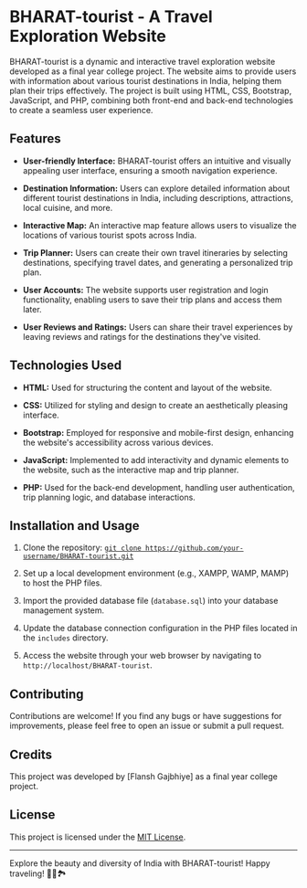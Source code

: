 # BHARAT-tourist - A Travel Exploration Website

BHARAT-tourist is a dynamic and interactive travel exploration website developed as a final year college project. The website aims to provide users with information about various tourist destinations in India, helping them plan their trips effectively. The project is built using HTML, CSS, Bootstrap, JavaScript, and PHP, combining both front-end and back-end technologies to create a seamless user experience.

## Features

- **User-friendly Interface:** BHARAT-tourist offers an intuitive and visually appealing user interface, ensuring a smooth navigation experience.

- **Destination Information:** Users can explore detailed information about different tourist destinations in India, including descriptions, attractions, local cuisine, and more.

- **Interactive Map:** An interactive map feature allows users to visualize the locations of various tourist spots across India.

- **Trip Planner:** Users can create their own travel itineraries by selecting destinations, specifying travel dates, and generating a personalized trip plan.

- **User Accounts:** The website supports user registration and login functionality, enabling users to save their trip plans and access them later.

- **User Reviews and Ratings:** Users can share their travel experiences by leaving reviews and ratings for the destinations they've visited.

## Technologies Used

- **HTML:** Used for structuring the content and layout of the website.

- **CSS:** Utilized for styling and design to create an aesthetically pleasing interface.

- **Bootstrap:** Employed for responsive and mobile-first design, enhancing the website's accessibility across various devices.

- **JavaScript:** Implemented to add interactivity and dynamic elements to the website, such as the interactive map and trip planner.

- **PHP:** Used for the back-end development, handling user authentication, trip planning logic, and database interactions.

## Installation and Usage

1. Clone the repository: [`git clone https://github.com/your-username/BHARAT-tourist.git`](https://github.com/Flansh1137/BHARAT-tourist.git)

2. Set up a local development environment (e.g., XAMPP, WAMP, MAMP) to host the PHP files.

3. Import the provided database file (`database.sql`) into your database management system.

4. Update the database connection configuration in the PHP files located in the `includes` directory.

5. Access the website through your web browser by navigating to `http://localhost/BHARAT-tourist`.

## Contributing

Contributions are welcome! If you find any bugs or have suggestions for improvements, please feel free to open an issue or submit a pull request.

## Credits

This project was developed by [Flansh Gajbhiye] as a final year college project.

## License

This project is licensed under the [MIT License](LICENSE).

---

Explore the beauty and diversity of India with BHARAT-tourist! Happy traveling! 🌄🕌🏞️


